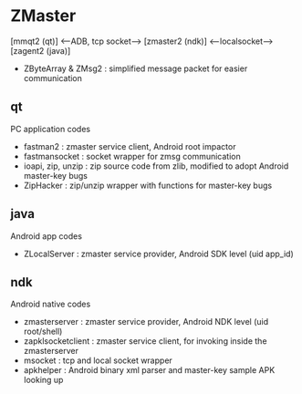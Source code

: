 # ZMaster

[mmqt2 (qt)] <--ADB, tcp socket--> [zmaster2 (ndk)] <--localsocket--> [zagent2 (java)]

- ZByteArray & ZMsg2 : simplified message packet for easier communication

## qt
PC application codes

- fastman2 : zmaster service client, Android root impactor
- fastmansocket : socket wrapper for zmsg communication
- ioapi, zip, unzip : zip source code from zlib, modified to adopt Android master-key bugs
- ZipHacker : zip/unzip wrapper with functions for master-key bugs

## java
Android app codes

- ZLocalServer : zmaster service provider, Android SDK level (uid app_id)

## ndk
Android native codes

- zmasterserver : zmaster service provider, Android NDK level (uid root/shell)
- zapklsocketclient : zmaster service client, for invoking inside the zmasterserver
- msocket : tcp and local socket wrapper
- apkhelper : Android binary xml parser and master-key sample APK looking up
